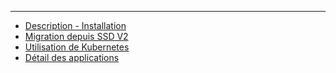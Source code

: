 --------------------------------------------
- [Description - Installation](README.md)
- [Migration depuis SSD V2](migration_ssdv2.md)
- [Utilisation de Kubernetes](kubernetes.md)
- [Détail des applications](applications.md)